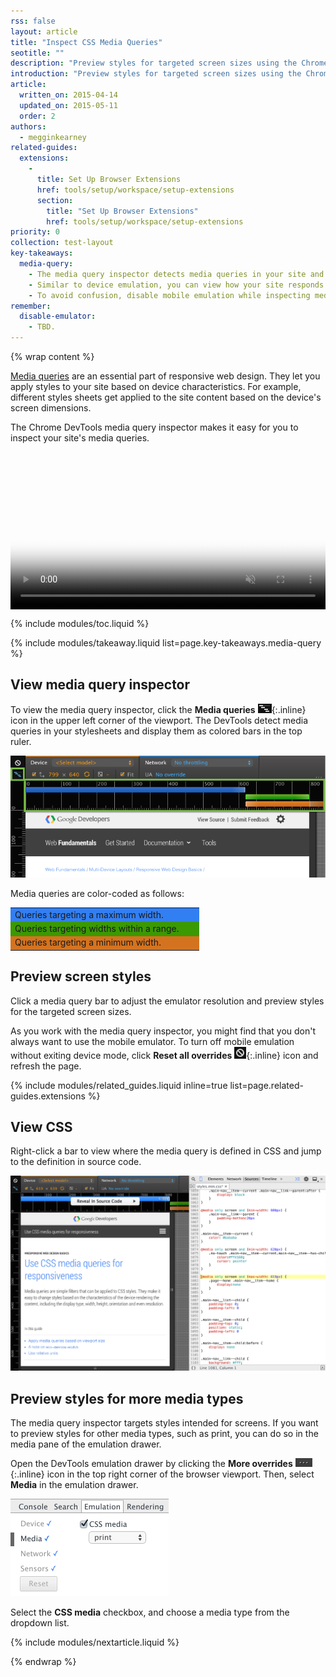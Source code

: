 ```yaml
---
rss: false
layout: article
title: "Inspect CSS Media Queries"
seotitle: ""
description: "Preview styles for targeted screen sizes using the Chrome DevTools media query inspector."
introduction: "Preview styles for targeted screen sizes using the Chrome DevTools media query inspector."
article:
  written_on: 2015-04-14
  updated_on: 2015-05-11
  order: 2
authors:
  - megginkearney
related-guides:
  extensions:
    -
      title: Set Up Browser Extensions
      href: tools/setup/workspace/setup-extensions
      section:
        title: "Set Up Browser Extensions"
        href: tools/setup/workspace/setup-extensions
priority: 0
collection: test-layout
key-takeaways:
  media-query:
    - The media query inspector detects media queries in your site and lets you preview styles for targeted screen sizes.
    - Similar to device emulation, you can view how your site responds to different screen dimensions.
    - To avoid confusion, disable mobile emulation while inspecting media queries.
remember:
  disable-emulator:
    - TBD.
---
```

{% wrap content %}

[Media queries](https://web-central.appspot.com/web/tools/iterate/test-layout/media-queries)
are an essential part of responsive web design.
They let you apply styles to your site based on device characteristics.
For example, different styles sheets get applied to the site content
based on the device's screen dimensions.

The Chrome DevTools media query inspector makes it easy for you to inspect your site's
media queries.

<style>video { width: 100%; }</style>

<video class="gfyVid" controls="" autoplay="" loop="" muted="" style="display: block;" poster="//thumbs.gfycat.com/OilyHarmlessAffenpinscher-poster.jpg"><source id="webmsource" src="//zippy.gfycat.com/OilyHarmlessAffenpinscher.webm" type="video/webm"><source id="mp4source" src="//fat.gfycat.com/OilyHarmlessAffenpinscher.mp4" type="video/mp4">![Inspecting media queries.](http://zippy.gfycat.com/OilyHarmlessAffenpinscher.gif)</video>

{% include modules/toc.liquid %}

{% include modules/takeaway.liquid list=page.key-takeaways.media-query %}

## View media query inspector

To view the media query inspector, click the **Media queries** ![media queries icon](imgs/icon-media-query.png){:.inline} icon in the upper left corner of the viewport. The DevTools detect media queries in your stylesheets and display them as colored bars in the top ruler.

![media query inspector](imgs/media-query-inspector-ruler.png)

Media queries are color-coded as follows:

<style>#colortable { width: 60%; border: none; } #colortable td { border: none; } .max-width { background: #327ff2; width: 10%; } .max-and-min { background: #3b9903; width: 10%; } .min-width { background: #d4731f; width: 10%; }</style>

<table id="colortable">
	<tbody>
		<tr>
			<td class="max-width">Queries targeting a maximum width.</td>
		</tr>
		<tr>
			<td class="max-and-min">Queries targeting widths within a range.</td>
		</tr>
		<tr>
			<td class="min-width">Queries targeting a minimum width.</td>
		</tr>
	</tbody>
</table>

## Preview screen styles

Click a media query bar to adjust the emulator resolution and preview styles for the targeted screen sizes.

As you work with the media query inspector, you might find that you don't always want to use the mobile emulator. To turn off mobile emulation without exiting device mode, click **Reset all overrides** ![reset all overrides](imgs/icon-reset-overrides.png){:.inline} icon and refresh the page.

{% include modules/related_guides.liquid inline=true list=page.related-guides.extensions %}

## View CSS

Right-click a bar to view where the media query is defined in CSS and jump to the definition in source code.

![web fundamentals media queries view](imgs/reveal-source-code.png)

## Preview styles for more media types

The media query inspector targets styles intended for screens. If you want to preview styles for other media types, such as print, you can do so in the media pane of the emulation drawer.

Open the DevTools emulation drawer by clicking the **More overrides** ![more overrides](imgs/icon-open-emulator-drawer.png){:.inline} icon in the top right corner of the browser viewport. Then, select **Media** in the emulation drawer.

![media pane in the DevTools emulation drawer](imgs/emulation-drawer-media.png)

Select the **CSS media** checkbox, and choose a media type from the dropdown list.

{% include modules/nextarticle.liquid %}

{% endwrap %}
